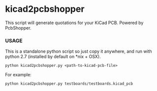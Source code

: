 # kicad2pcbshopper

This script will generate quotations for your KiCad PCB. Powered by PcbShopper.

### USAGE

This is a standalone python script so just copy it anywhere, and run with python 2.7 (installed by default on *nix + OSX).

`python kicad2pcbshopper.py <path-to-kicad-pcb-file>`

For example:

`python kicad2pcbshopper.py testboards/testboards.kicad_pcb`
